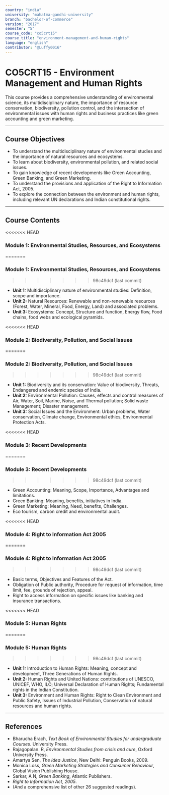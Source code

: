 ```yaml
---
country: "india"
university: "mahatma-gandhi-university"
branch: "bachelor-of-commerce"
version: "2017"
semester: "5"
course_code: "co5crt15"
course_title: "environment-management-and-human-rights"
language: "english"
contributor: "@Luffy0016"
---
```

# CO5CRT15 - Environment Management and Human Rights

This course provides a comprehensive understanding of environmental science, its multidisciplinary nature, the importance of resource conservation, biodiversity, pollution control, and the intersection of environmental issues with human rights and business practices like green accounting and green marketing.

---
## Course Objectives

* To understand the multidisciplinary nature of environmental studies and the importance of natural resources and ecosystems.
* To learn about biodiversity, environmental pollution, and related social issues.
* To gain knowledge of recent developments like Green Accounting, Green Banking, and Green Marketing.
* To understand the provisions and application of the Right to Information Act, 2005.
* To explore the connection between the environment and human rights, including relevant UN declarations and Indian constitutional rights.

---
## Course Contents

<<<<<<< HEAD
### Module 1: Environmental Studies, Resources, and Ecosystems 
=======
### Module 1: Environmental Studies, Resources, and Ecosystems  
>>>>>>> 98c49dcf (last  commit)
* **Unit 1:** Multidisciplinary nature of environmental studies: Definition, scope and importance.
* **Unit 2:** Natural Resources: Renewable and non-renewable resources (Forest, Water, Mineral, Food, Energy, Land) and associated problems.
* **Unit 3:** Ecosystems: Concept, Structure and function, Energy flow, Food chains, food webs and ecological pyramids.

<<<<<<< HEAD
### Module 2: Biodiversity, Pollution, and Social Issues 
=======
### Module 2: Biodiversity, Pollution, and Social Issues  
>>>>>>> 98c49dcf (last  commit)
* **Unit 1:** Biodiversity and its conservation: Value of biodiversity, Threats, Endangered and endemic species of India.
* **Unit 2:** Environmental Pollution: Causes, effects and control measures of Air, Water, Soil, Marine, Noise, and Thermal pollution; Solid waste Management; Disaster management.
* **Unit 3:** Social Issues and the Environment: Urban problems, Water conservation, Climate change, Environmental ethics, Environmental Protection Acts.

<<<<<<< HEAD
### Module 3: Recent Developments 
=======
### Module 3: Recent Developments  
>>>>>>> 98c49dcf (last  commit)
* Green Accounting: Meaning, Scope, Importance, Advantages and limitations.
* Green Banking: Meaning, benefits, initiatives in India.
* Green Marketing: Meaning, Need, benefits, Challenges.
* Eco tourism, carbon credit and environmental audit.

<<<<<<< HEAD
### Module 4: Right to Information Act 2005 
=======
### Module 4: Right to Information Act 2005  
>>>>>>> 98c49dcf (last  commit)
* Basic terms, Objectives and Features of the Act.
* Obligation of Public authority, Procedure for request of information, time limit, fee, grounds of rejection, appeal.
* Right to access information on specific issues like banking and insurance transactions.

<<<<<<< HEAD
### Module 5: Human Rights 
=======
### Module 5: Human Rights  
>>>>>>> 98c49dcf (last  commit)
* **Unit 1:** Introduction to Human Rights: Meaning, concept and development, Three Generations of Human Rights.
* **Unit 2:** Human Rights and United Nations: contributions of UNESCO, UNICEF, WHO, ILO; Universal Declaration of Human Rights; Fundamental rights in the Indian Constitution.
* **Unit 3:** Environment and Human Rights: Right to Clean Environment and Public Safety, Issues of Industrial Pollution, Conservation of natural resources and human rights.

---
## References
* Bharucha Erach, *Text Book of Environmental Studies for undergraduate Courses*. University Press.
* Rajagopalan. R, *Environmental Studies from crisis and cure*, Oxford University Press.
* Amartya Sen, *The Idea Justice*, New Delhi: Penguin Books, 2009.
* Monica Loss, *Green Marketing Strategies and Consumer Behaviour*, Global Vision Publishing House.
* Sarkar, A N, *Green Banking*, Atlantic Publishers.
* *Right to Information Act, 2005*.
* (And a comprehensive list of other 26 suggested readings).
